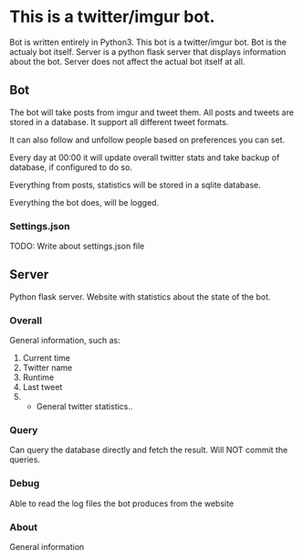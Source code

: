 # This is a twitter/imgur bot.
Bot is written entirely in Python3.
This bot is a twitter/imgur bot.
Bot is the actualy bot itself.
Server is a python flask server that displays information about the bot.
Server does not affect the actual bot itself at all.

## Bot
The bot will take posts from imgur and tweet them.
All posts and tweets are stored in a database.
It support all different tweet formats.

It can also follow and unfollow people based on preferences you can set.

Every day at 00:00 it will update overall twitter stats and take backup of database, if configured to do so.

Everything from posts, statistics will be stored in a sqlite database.

Everything the bot does, will be logged.

### Settings.json
TODO: Write about settings.json file

## Server
Python flask server.
Website with statistics about the state of the bot.

### Overall
General information, such as:

1. Current time
2. Twitter name
3. Runtime
4. Last tweet
5. + General twitter statistics..


### Query
Can query the database directly and fetch the result.
Will NOT commit the queries.

### Debug
Able to read the log files the bot produces from the website

### About
General information
